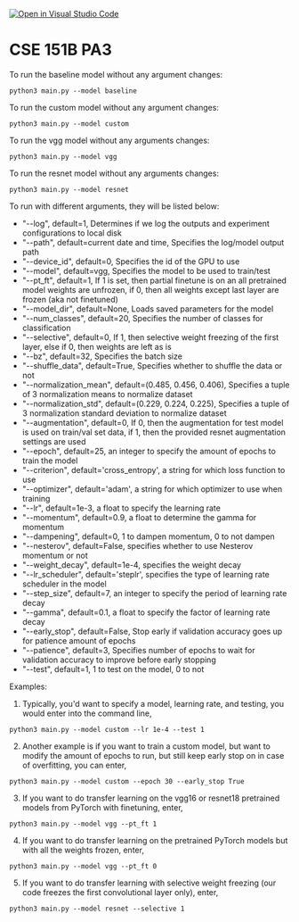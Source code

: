 [![Open in Visual Studio Code](https://classroom.github.com/assets/open-in-vscode-f059dc9a6f8d3a56e377f745f24479a46679e63a5d9fe6f495e02850cd0d8118.svg)](https://classroom.github.com/online_ide?assignment_repo_id=6958498&assignment_repo_type=AssignmentRepo)
# CSE 151B PA3 

To run the baseline model without any argument changes:
```
python3 main.py --model baseline
```

To run the custom model without any argument changes:
```
python3 main.py --model custom
```

To run the vgg model without any arguments changes:
```
python3 main.py --model vgg
```

To run the resnet model without any arguments changes:
```
python3 main.py --model resnet
```

To run with different arguments, they will be listed below: 

- "--log", default=1, Determines if we log the outputs and experiment configurations to local disk
- "--path", default=current date and time, Specifies the log/model output path
- "--device_id", default=0, Specifies the id of the GPU to use
- "--model", default=vgg, Specifies the model to be used to train/test
- "--pt_ft", default=1, If 1 is set, then partial finetune is on an all pretrained model weights are unfrozen, if 0, then all weights except last layer are frozen (aka not finetuned)
- "--model_dir", default=None, Loads saved parameters for the model
- "--num_classes", default=20, Specifies the number of classes for classification 
- "--selective", default=0, If 1, then selective weight freezing of the first layer, else if 0, then weights are left as is
- "--bz", default=32, Specifies the batch size
- "--shuffle_data", default=True, Specifies whether to shuffle the data or not
- "--normalization_mean", default=(0.485, 0.456, 0.406), Specifies a tuple of 3 normalization means to normalize dataset
- "--normalization_std", default=(0.229, 0.224, 0.225), Specifies a tuple of 3 normalization standard deviation to normalize dataset
- "--augmentation", default=0, If 0, then the augmentation for test model is used on train/val set data, if 1, then the provided resnet augmentation settings are used
- "--epoch", default=25, an integer to specify the amount of epochs to train the model
- "--criterion", default='cross_entropy', a string for which loss function to use
- "--optimizer", default='adam', a string for which optimizer to use when training
- "--lr", default=1e-3, a float to specify the learning rate
- "--momentum", default=0.9, a float to determine the gamma for momentum
- "--dampening", default=0, 1 to dampen momentum, 0 to not dampen
- "--nesterov", default=False, specifies whether to use Nesterov momentum or not
- "--weight_decay", default=1e-4, specifies the weight decay
- "--lr_scheduler", default='steplr', specifies the type of learning rate scheduler in the model
- "--step_size", default=7, an integer to specify the period of learning rate decay
- "--gamma", default=0.1, a float to specify the factor of learning rate decay
- "--early_stop", default=False, Stop early if validation accuracy goes up for patience amount of epochs
- "--patience", default=3, Specifies number of epochs to wait for validation accuracy to improve before early stopping
- "--test", default=1, 1 to test on the model, 0 to not

Examples: 
1) Typically, you'd want to specify a model, learning rate, and testing, you would enter into the command line,
```
python3 main.py --model custom --lr 1e-4 --test 1
```
2) Another example is if you want to train a custom model, but want to modify the amount of epochs to run, but still keep early stop on in case of overfitting, you can enter,
```
python3 main.py --model custom --epoch 30 --early_stop True
```
3) If you want to do transfer learning on the vgg16 or resnet18 pretrained models from PyTorch with finetuning, enter,
```
python3 main.py --model vgg --pt_ft 1
```
4) If you want to do transfer learning on the pretrained PyTorch models but with all the weights frozen, enter,
```
python3 main.py --model vgg --pt_ft 0
```
5) If you want to do transfer learning with selective weight freezing (our code freezes the first convolutional layer only), enter,
```
python3 main.py --model resnet --selective 1
```
